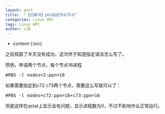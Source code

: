 ```yaml
---
layout: post
title:  "【已解决】pbs指定作业节点" 
categories: Linux HPC
tags: Linux HPC
author: LZN
---
```


* content
{:toc}

之前捣鼓了半天没有成功，这次终于知道指定语法怎么写了。

惯例，申请两个节点，每个节点16进程
<pre>#PBS -l nodes=2:ppn=16</pre>
如果需要指定到c72 c73两个节点，需要这么写就可以了：
<pre>#PBS -l nodes=c72:ppn=16+c73:ppn=16</pre>
但是这样在qstat上显示会有问题，显示进程数为0，不过不影响作业正常运行。